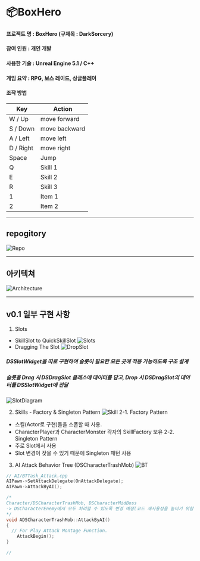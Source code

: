 # 📦BoxHero

#### __프로젝트 명__ : BoxHero (구제목 : DarkSorcery)
#### __참여 인원__ : 개인 개발
#### __사용한 기술__ : Unreal Engine 5.1 / C++
#### __게임 요약__ : RPG, 보스 레이드, 싱글플레이
#### __조작 방법__
| Key | Action |
| ------------ | ------------- |
| W / Up | move forward |
| S / Down | move backward |
| A / Left | move left |
| D / Right | move right |
| Space | Jump  |
| Q | Skill 1 |
| E | Skill 2 |
| R | Skill 3 |
| 1 | Item 1 |
| 2 | Item 2 |
___
## repogitory
![Repo](https://github.com/sikk806/BoxHero/assets/54883267/945cd3ee-b7e6-42d4-89d9-f2a3d57bce36)
___
## 아키텍쳐
![Architecture](https://github.com/sikk806/BoxHero/assets/54883267/dfe12569-4c8e-47e8-9e94-5f49aab89e0b)
___
## v0.1 일부 구현 사항
1. Slots
- SkillSlot to QuickSkillSlot
![Slots](https://github.com/sikk806/BoxHero/assets/54883267/23a50744-6f51-44c3-a39c-6b0b04ad3ac2)
- Dragging The Slot
![DropSlot](https://github.com/sikk806/BoxHero/assets/54883267/8fc7a1df-c69f-43ff-ad51-fc1748999153)
##### DSSlotWidget을 따로 구현하여 슬롯이 필요한 모든 곳에 적용 가능하도록 구조 설계

##### 슬롯을 Drag 시 DSDragSlot 클래스에 데이터를 담고, Drop 시 DSDragSlot의 데이터를 DSSlotWidget에 전달
![SlotDiagram](https://github.com/sikk806/BoxHero/assets/54883267/67d9167f-362d-408f-aa82-876128e810a2)

2. Skills - Factory & Singleton Pattern
![Skill](https://github.com/sikk806/BoxHero/assets/54883267/ff61b070-c5d4-4fda-ba3c-c30d7e18c492)
2-1. Factory Pattern
- 스킬(Actor로 구현)들을 스폰할 때 사용.
- CharacterPlayer과 CharacterMonster 각자의 SkillFactory 보유
2-2. Singleton Pattern
- 주로 Slot에서 사용
- Slot 변경이 잦을 수 있기 때문에 Singleton 패턴 사용
3. AI Attack
Behavior Tree (DSCharacterTrashMob)
![BT](https://github.com/sikk806/BoxHero/assets/54883267/31bc31fd-4e50-4a48-ac9b-485af0809e1d)
```C++
// AI/BTTask_Attack.cpp
AIPawn->SetAttackDelegate(OnAttackDelegate);
AIPawn->AttackByAI();

/*
Character/DSCharacterTrashMob, DSCharacterMidBoss
-> DSCharacterEnemy에서 모두 처리할 수 있도록 변경 예정(코드 재사용성을 높이기 위함.)
*/
void ADSCharacterTrashMob::AttackByAI()
{
  // For Play Attack Montage Function.
	AttackBegin();
}

// 
```
